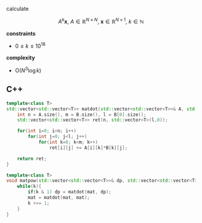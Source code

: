 calculate

$$A^k\boldsymbol{x},\ A \in \mathbb{R}^{N\times N},\ \boldsymbol{x} \in \mathbb{R}^{N \times 1},\ k \in \mathbb{N}$$

**constraints**

- $0 \leq k \leq 10^{18}$

**complexity**

- $\mathrm{O}(N^3\log k)$

## C++
```c++
template<class T>
std::vector<std::vector<T>> matdot(std::vector<std::vector<T>>& A, std::vector<std::vector<T>>& B){
    int n = A.size(), m = B.size(), l = B[0].size();
    std::vector<std::vector<T>> ret(n, std::vector<T>(l,0));

    for(int i=0; i<n; i++)
        for(int j=0; j<l; j++)
            for(int k=0; k<m; k++)
                ret[i][j] += A[i][k]*B[k][j];

    return ret;
}

template<class T>
void matpow(std::vector<std::vector<T>>& dp, std::vector<std::vector<T>>& mat, long long k){
    while(k){
        if(k & 1) dp = matdot(mat, dp);
        mat = matdot(mat, mat);
        k >>= 1;
    }
}
```
